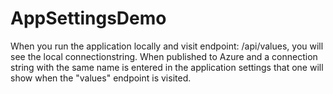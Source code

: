 # AppSettingsDemo

When you run the application locally and visit endpoint: /api/values, you will see the local connectionstring.
When published to Azure and a connection string with the same name is entered in the application settings that one will show when the "values" endpoint is visited.
